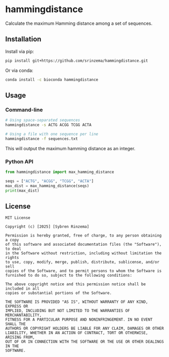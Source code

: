 # hammingdistance

Calculate the maximum Hamming distance among a set of sequences.

## Installation

Install via pip:

```bash
pip install git+https://github.com/srinzema/hammingdistance.git
```

Or via conda:

```bash
conda install -c bioconda hammingdistance
```

## Usage

### Command-line

```bash
# Using space-separated sequences
hammingdistance -s ACTG ACGG TCGG ACTA

# Using a file with one sequence per line
hammingdistance -f sequences.txt
```

This will output the maximum hamming distance as an integer.

### Python API

```python
from hammingdistance import max_hamming_distance

seqs = ["ACTG", "ACGG", "TCGG", "ACTA"]
max_dist = max_hamming_distance(seqs)
print(max_dist)
```

## License

```text
MIT License

Copyright (c) [2025] [Sybren Rinzema]

Permission is hereby granted, free of charge, to any person obtaining a copy
of this software and associated documentation files (the "Software"), to deal
in the Software without restriction, including without limitation the rights
to use, copy, modify, merge, publish, distribute, sublicense, and/or sell
copies of the Software, and to permit persons to whom the Software is
furnished to do so, subject to the following conditions:

The above copyright notice and this permission notice shall be included in all
copies or substantial portions of the Software.

THE SOFTWARE IS PROVIDED "AS IS", WITHOUT WARRANTY OF ANY KIND, EXPRESS OR
IMPLIED, INCLUDING BUT NOT LIMITED TO THE WARRANTIES OF MERCHANTABILITY,
FITNESS FOR A PARTICULAR PURPOSE AND NONINFRINGEMENT. IN NO EVENT SHALL THE
AUTHORS OR COPYRIGHT HOLDERS BE LIABLE FOR ANY CLAIM, DAMAGES OR OTHER
LIABILITY, WHETHER IN AN ACTION OF CONTRACT, TORT OR OTHERWISE, ARISING FROM,
OUT OF OR IN CONNECTION WITH THE SOFTWARE OR THE USE OR OTHER DEALINGS IN THE
SOFTWARE.
```
